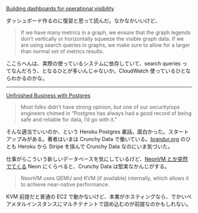 [Building dashboards for operational visibility](https://aws.amazon.com/builders-library/building-dashboards-for-operational-visibility/)

ダッシュボード作るのに復習と思って読んだ。なかなかいいけど、

> If we have many metrics in a graph, we ensure that the graph legends don’t vertically or horizontally squeeze the visible graph data. If we are using search queries in graphs, we make sure to allow for a larger than normal set of metrics results.

ここらへんは、実際の使っているシステムに依存していて、search queries ってなんだろう、となるひとが多いんじゃないか。CloudWatch 使っているひとならわかるのかな。

---

[Unfinished Business with Postgres](https://www.craigkerstiens.com/2022/05/18/unfinished-business-with-postgres/)

> Most folks didn’t have strong opinion, but one of our security/ops engineers chimed in “Postgres has always had a good record of being safe and reliable for data, I’d go with it.”

そんな適当でいいのか、という Heroku Postgres 裏話。面白かった。スタートアップみがある。著者はいまは Crunchy Data で働いている。[brandur.org](https://brandur.org/) のひとも Heroku から Stripe を挟んで Crunchy Data なのにいま気づいた。

仕事がらこういう新しいデータベースを気にしているけど、[NeonVM とか突然でてくる](https://neon.tech/blog/scaling-serverless-postgres) Neon にくらべると、Crunchy Data は堅実なかんじがする。

> NeonVM uses QEMU and KVM (if available) internally, which allows it to achieve near-native performance.

KVM 前提だと普通の EC2 で動かないけど、本業がホスティングなら、でかいベアメタルインスタンスにマルチテナントで詰め込むのが前提なのかもしれない。
